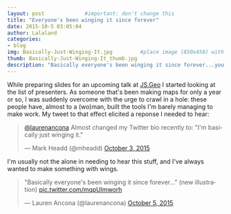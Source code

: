 ```yaml
---
layout: post             #important: don't change this
title: "Everyone's been winging it since forever"
date: 2015-10-5 03:05:04
author: Lalaland
categories:
- blog
img: Basically-Just-Winging-It.jpg         #place image (850x450) with this name in /assets/img/blog/ 
thumb: Basically-Just-Winging-It_thumb.jpg
description: "Basically everyone's been winging it since forever...you're not the only one."
---
```



While preparing slides for an upcoming talk at [JS.Geo](http://www.jsgeo.com/) I started looking at the list of presenters. As someone that's been making maps for only a year or so, I was suddenly overcome with the urge to crawl in a hole: these people have, almost to a (wo)man, built the tools I'm barely managing to make work. My tweet to that effect elicited a reponse I needed to hear:
<!--more-->

<blockquote class="twitter-tweet" lang="en"><p lang="en" dir="ltr"><a href="https://twitter.com/laurenancona">@laurenancona</a> Almost changed my Twitter bio recently to: &quot;I&#39;m basically just winging it.&quot;</p>&mdash; Mark Headd (@mheadd) <a href="https://twitter.com/mheadd/status/650403577261723649">October 3, 2015</a></blockquote>
<script async src="//platform.twitter.com/widgets.js" charset="utf-8"></script>

I'm usually not the alone in needing to hear this stuff, and I've always wanted to make something with wings.

<blockquote class="twitter-tweet" lang="en"><p lang="en" dir="ltr">&quot;Basically everyone&#39;s been winging it since forever...&quot; (new illustration) <a href="http://t.co/mqpUlmworh">pic.twitter.com/mqpUlmworh</a></p>&mdash; Lauren Ancona (@laurenancona) <a href="https://twitter.com/laurenancona/status/651118097693192192">October 5, 2015</a></blockquote>
<script async src="//platform.twitter.com/widgets.js" charset="utf-8"></script>

